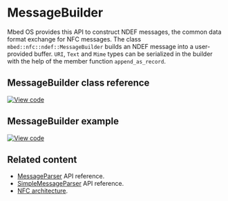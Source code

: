 # MessageBuilder

Mbed OS provides this API to construct NDEF messages, the common data format exchange for NFC messages. The class `mbed::nfc::ndef::MessageBuilder` builds an NDEF message into a user-provided buffer. `URI`, `Text` and `Mime` types can be serialized in the builder with the help of the member function `append_as_record`.

## MessageBuilder class reference

[![View code](https://www.mbed.com/embed/?type=library)](https://os.mbed.com/docs/mbed-os/development/mbed-os-api-doxy/classmbed_1_1nfc_1_1ndef_1_1_message_builder.html)

## MessageBuilder example

[![View code](https://www.mbed.com/embed/?url=https://github.com/ARMmbed/mbed-os-snippet-MessageBuilder/tree/v6.0)](https://github.com/ARMmbed/mbed-os-snippet-MessageBuilder/blob/v6.0/main.cpp)

## Related content

- [MessageParser](messageparser.html) API reference.
- [SimpleMessageParser](simplemessageparser.html) API reference.
- [NFC architecture](../apis/nfc-technology.html).
